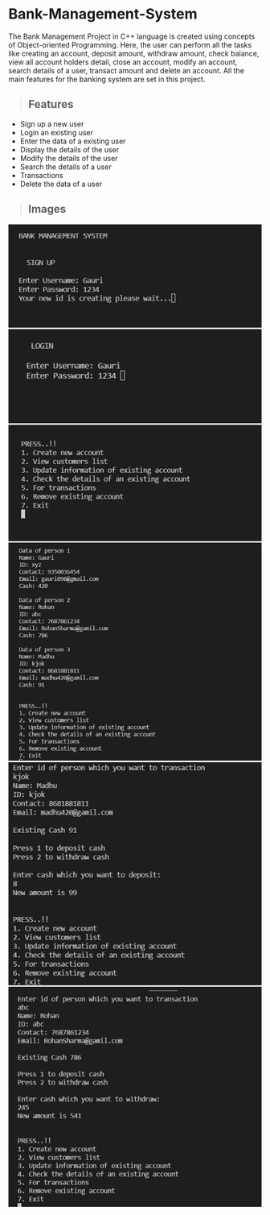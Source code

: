 # Bank-Management-System
The Bank Management Project in C++ language is created using concepts of Object-oriented Programming.  Here, the user can perform all the tasks like creating an account, deposit amount, withdraw amount, check balance, view all account holders detail, close an account, modify an account, search details of a user, transact amount and delete an account. All the main features for the banking system are set in this project.

>## Features

* Sign up a new user
* Login an existing user
* Enter the data of a existing user
* Display the details of the user
* Modify the details of the user
* Search the details of a user
* Transactions
* Delete the data of a user

>## Images
  
 <img src = 'img/img01.JPG'>
 <img src = 'img/img02.JPG'>
 <img src = 'img/img03.JPG'>
 <img src = 'img/img04.JPG'>
 <img src = 'img/img05.JPG'>
 <img src = 'img/img06.JPG'>












